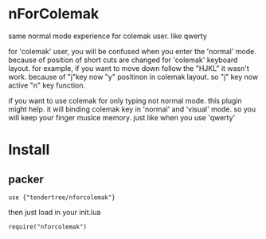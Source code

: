 nForColemak
===========
same normal mode experience for colemak user. like qwerty

for 'colemak' user, you will be confused when you enter the 'normal' mode. because of position of short cuts are changed for 'colemak' keyboard layout. for example, if you want to move down follow the "HJKL" it wasn't work. because of "j"key now "y" positinon in colemak layout. so "j" key now active "n" key function.
 
if you want to use colemak for only typing not normal mode. this plugin might help.
it will binding colemak key in 'normal' and 'visual' mode. so you will keep  your finger muslce memory. just like when you use 'qwerty' 


Install
=======
packer
------
```
use {"tendertree/nforcolemak"}
```
then just load in your init.lua 
```
require("nforcolemak")
```


